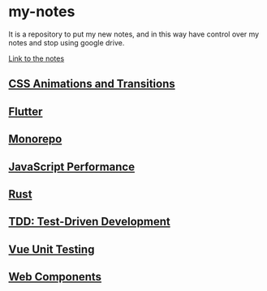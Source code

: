 # my-notes

It is a repository to put my new notes, and in this way have control over my notes and stop using google drive.

[Link to the notes](https://my-notes.cherto.es/)

## [CSS Animations and Transitions](https://my-notes.cherto.es/css-animations-and-transitions/)

## [Flutter](https://my-notes.cherto.es/flutter/)

## [Monorepo](https://my-notes.cherto.es/monorepo/)

## [JavaScript Performance](https://my-notes.cherto.es/javascript-performance/)

## [Rust](https://my-notes.cherto.es/rust/)

## [TDD: Test-Driven Development](https://my-notes.cherto.es/test-driven-development/)

## [Vue Unit Testing](https://my-notes.cherto.es/vue-unit-testing/)

## [Web Components](https://my-notes.cherto.es/web-components/)
